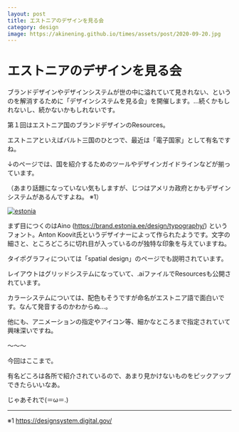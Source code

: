 ```yaml
---
layout: post
title: エストニアのデザインを見る会
category: design
image: https://akinening.github.io/times/assets/post/2020-09-20.jpg
---
```


# エストニアのデザインを見る会

ブランドデザインやデザインシステムが世の中に溢れていて見きれない、というのを解消するために「デザインシステムを見る会」を開催します。…続くかもしれないし、続かないかもしれないです。

第１回はエストニア国のブランドデザインのResources。

エストニアといえばバルト三国のひとつで、最近は「電子国家」として有名ですね。

↓のページでは、国を紹介するためのツールやデザインガイドラインなどが揃っています。

（あまり話題になっていない気もしますが、じつはアメリカ政府とかもデザインシステムがあるんですよね。 ※1）

<a href="https://brand.estonia.ee/" target="_blank"><img src="https://akinening.github.io/times/assets/post/2020-09-20.jpg" alt="estonia"></a>

まず目につくのはAino (https://brand.estonia.ee/design/typography/) というフォント。Anton Koovit氏というデザイナーによって作られたようです。文字の細さと、ところどころに切れ目が入っているのが独特な印象を与えていますね。

タイポグラフィについては「spatial design」のページでも説明されています。

レイアウトはグリッドシステムになっていて、.aiファイルでResourcesも公開されています。

カラーシステムについては、配色もそうですが命名がエストニア語で面白いです。なんて発音するのかわからぬ…。

他にも、アニメーションの指定やアイコン等、細かなところまで指定されていて興味深いですね。

〜〜〜

今回はここまで。

有名どころは各所で紹介されているので、あまり見かけないものをピックアップできたらいいなあ。

じゃあそれで(＝ω＝.)

---

※1 https://designsystem.digital.gov/